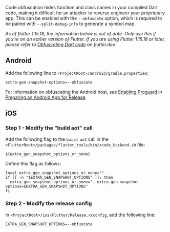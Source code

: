 Code obfuscation hides function and class names in your compiled Dart code, making it difficult for an attacker to reverse engineer your proprietary app. This can be enabled with the `--obfuscate` option, which is required to be paired with  `--split-debug-info` to generate a symbol map.


<i>As of flutter 1.15.18, the information below is out of date. Only use this if you're on an earlier version of Flutter. If you are using Flutter 1.15.18 or later, please refer to [Obfuscating Dart code](https://flutter.dev/docs/deployment/obfuscate) on flutter.dev.</i>

## Android

Add the following line to `<ProjectRoot>/android/gradle.properties`:

```
extra-gen-snapshot-options=--obfuscate
```
For information on obfuscating the Android host, see [Enabling Proguard](https://flutter.dev/android-release/#enabling-proguard) in [Preparing an Android App for Release](https://flutter.dev/android-release/#minify-and-obfuscate).

## iOS

### Step 1 - Modify the "build aot" call

Add the following flag to the `build aot` call in the `<FlutterRoot>/packages/flutter_tools/bin/xcode_backend.sh` file:

```
${extra_gen_snapshot_options_or_none}
```

Define this flag as follows:

```
local extra_gen_snapshot_options_or_none=""
if [[ -n "$EXTRA_GEN_SNAPSHOT_OPTIONS" ]]; then
  extra_gen_snapshot_options_or_none="--extra-gen-snapshot-options=$EXTRA_GEN_SNAPSHOT_OPTIONS"
fi
```

### Step 2 - Modify the release config

In `<ProjectRoot>/ios/Flutter/Release.xcconfig`, add the following line:

```
EXTRA_GEN_SNAPSHOT_OPTIONS=--obfuscate
```
